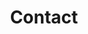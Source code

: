 ---
title: "Contact"
description: "Neem contact met ons op voor meer informatie over onze AI-oplossingen. Persoonlijke service en vakkundige begeleiding gegarandeerd."
draft: false
layout: "contact"
---